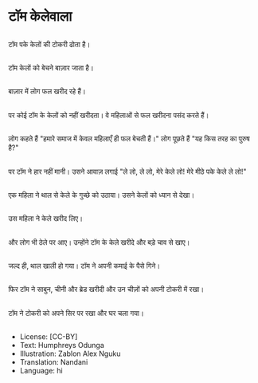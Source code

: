 # टॉम केलेवाला

##
टॉम पके केलों की टोकरी ढोता है।

##
टॉम केलों को बेचने बाज़ार जाता है।

##
बाज़ार में लोग फल खरीद रहे हैं।

##
पर कोई टॉम के केलों को नहीं खरीदता। वे महिलाओं से फल खरीदना पसंद करते हैं।

##
लोग कहते हैं "हमारे समाज में केवल महिलाएँ ही फल बेचती हैं।" लोग पूछते हैं "यह किस तरह का पुरुष है?"

##
पर टॉम ने हार नहीं मानी। उसने आवाज़ लगाई "ले लो, ले लो, मेरे केले लो! मेरे मीठे पके केले ले लो!"

##
एक महिला ने थाल से केले के गुच्छे को उठाया। उसने केलों को ध्यान से देखा।

##
उस महिला ने केले खरीद लिए।

##
और लोग भी ठेले पर आए। उन्होंने टॉम के केले खरीदे और बड़े चाव से खाए।

##
जल्द ही, थाल खाली हो गया। टॉम ने अपनी कमाई के पैसे गिने।

##
फिर टॉम ने साबुन, चीनी और ब्रेड खरीदी और उन चीज़ों को अपनी टोकरी में रखा।

##
टॉम ने टोकरी को अपने सिर पर रखा और घर चला गया।

##
* License: [CC-BY]
* Text: Humphreys Odunga
* Illustration: Zablon Alex Nguku
* Translation: Nandani
* Language: hi
